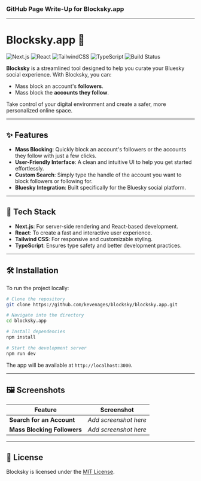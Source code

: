 ### GitHub Page Write-Up for Blocksky.app

---

# Blocksky.app 🚀

![Next.js](https://img.shields.io/badge/Next.js-13.0-blue?style=for-the-badge&logo=next.js)
![React](https://img.shields.io/badge/React-18.0-61DAFB?style=for-the-badge&logo=react)
![TailwindCSS](https://img.shields.io/badge/TailwindCSS-3.0-06B6D4?style=for-the-badge&logo=tailwindcss)
![TypeScript](https://img.shields.io/badge/TypeScript-4.0-3178C6?style=for-the-badge&logo=typescript)
![Build Status](https://img.shields.io/github/actions/workflow/status/kevenages/blocksky/blocksky-app/build.yml?branch=main&style=for-the-badge)

**Blocksky** is a streamlined tool designed to help you curate your Bluesky social experience. With Blocksky, you can:

- Mass block an account's **followers**.
- Mass block the **accounts they follow**.

Take control of your digital environment and create a safer, more personalized online space.

---

## ✨ Features

- **Mass Blocking**: Quickly block an account's followers or the accounts they follow with just a few clicks.
- **User-Friendly Interface**: A clean and intuitive UI to help you get started effortlessly.
- **Custom Search**: Simply type the handle of the account you want to block followers or following for.
- **Bluesky Integration**: Built specifically for the Bluesky social platform.

---

## 🔧 Tech Stack

- **Next.js**: For server-side rendering and React-based development.
- **React**: To create a fast and interactive user experience.
- **Tailwind CSS**: For responsive and customizable styling.
- **TypeScript**: Ensures type safety and better development practices.

---

## 🛠 Installation

To run the project locally:

```bash
# Clone the repository
git clone https://github.com/kevenages/blocksky/blocksky.app.git

# Navigate into the directory
cd blocksky.app

# Install dependencies
npm install

# Start the development server
npm run dev
```

The app will be available at `http://localhost:3000`.

---

## 🖼 Screenshots

| Feature                     | Screenshot            |
| --------------------------- | --------------------- |
| **Search for an Account**   | _Add screenshot here_ |
| **Mass Blocking Followers** | _Add screenshot here_ |

---

## 📝 License

Blocksky is licensed under the [MIT License](LICENSE).